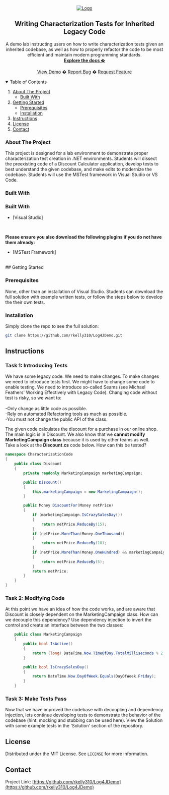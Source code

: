 ﻿<!-- PROJECT LOGO -->
<br />
<p align="center">
  <a href="https://github.com/rkelly310/NLogDemo/">
    <img src="images/logging-picture.png" alt="Logo">
  </a>

  <h2 align="center">Writing Characterization Tests for Inherited Legacy Code</h2>

  <p align="center">
    A demo lab instructing users on how to write characterization tests given an inherited codebase, as well as how to properly refactor the code to be most efficient and maintain modern programming standards. 
    <br />
    <a href="https://github.com/rkelly310/Log4JDemo"><strong>Explore the docs �</strong></a>
    <br />
    <br />
    <a href="https://github.com/rkelly310/Log4JDemo">View Demo</a>
    �
    <a href="https://github.com/rkelly310/Log4JDemo/issues">Report Bug</a>
    �
    <a href="https://github.com/rkelly310/Log4JDemo/issues">Request Feature</a>
  </p>
</p>



<!-- TABLE OF CONTENTS -->
<details open="open">
  <summary>Table of Contents</summary>
  <ol>
    <li>
      <a href="#about-the-project">About The Project</a>
      <ul>
        <li><a href="#built-with">Built With</a></li>
      </ul>
    </li>
    <li>
      <a href="#getting-started">Getting Started</a>
      <ul>
        <li><a href="#prerequisites">Prerequisites</a></li>
        <li><a href="#installation">Installation</a></li>
        </ul>
        <li><a href="#instructions">Instructions</a></li>
      </ul>
    </li>
<!--
    <li><a href="#roadmap">Roadmap</a></li>
    <li><a href="#contributing">Contributing</a></li>
-->
    <li><a href="#license">License</a></li>
    <li><a href="#contact">Contact</a></li>
<!--
    <li><a href="#acknowledgements">Acknowledgements</a></li>
-->
  </ol>
</details>



<!-- ABOUT THE PROJECT -->
### About The Project

This project is designed for a lab environment to demonstrate proper characterization test creation in .NET environments. Students will dissect the preexisting code of a Discount Calculator application, develop tests to best understand the given codebase, and make edits to modernize the codebase. Students will use the MSTest framework in Visual Studio or VS Code.
### Built With

### Built With

* [Visual Studio] 
<br>

**Please ensure you also download the following plugins if you do not have them already:**  

* [MSTest Framework]

<br>
<!-- GETTING STARTED -->
## Getting Started

### Prerequisites

None, other than an installation of Visual Studio. Students can download the full solution with example written tests, or follow the steps below to develop the their own tests.

### Installation

Simply clone the repo to see the full solution:
   ```sh
   git clone https://github.com/rkelly310/Log4JDemo.git
   ```
<!-- Instructions -->
## Instructions
### Task 1: Introducing Tests

We have some legacy code. We need to make changes. To make changes we need to introduce tests first. We might have to change some code to enable testing. We need to introduce so-called Seams (see Michael Feathers' Working Effectively with Legacy Code). Changing code without test is risky, so we want to:  
<br>
-Only change as little code as possible.  
-Rely on automated Refactoring tools as much as possible.  
-You must not change the public API of the class.  

The given code calculates the discount for a purchase in our online shop. The main logic is in Discount. We also know that we **cannot modify MarketingCampaign class** because it is used by other teams as well.  
Take a look at the **Discount.cs** code below. How can this be tested?

```csharp
namespace CharacterizationCode
{
    public class Discount
    {
        private readonly MarketingCampaign marketingCampaign;

        public Discount()
        {
            this.marketingCampaign = new MarketingCampaign();
        }

        public Money DiscountFor(Money netPrice)
        {
            if (marketingCampaign.IsCrazySalesDay())
            {
                return netPrice.ReduceBy(15);
            }
            if (netPrice.MoreThan(Money.OneThousand))
            {
                return netPrice.ReduceBy(10);
            }
            if (netPrice.MoreThan(Money.OneHundred) && marketingCampaign.IsActive())
            {
                return netPrice.ReduceBy(5);
            }
            return netPrice;
        }
    }
}
```
### Task 2: Modifying Code

At this point we have an idea of how the code works, and are aware that Discount is closely dependent on the MarketingCampaign class. How can we decouple this dependency? Use dependency injection to invert the control and create an interface between the two classes:

```csharp
    public class MarketingCampaign
    {
        public bool IsActive()
        {
            return (long) DateTime.Now.TimeOfDay.TotalMilliseconds % 2 == 0;
        }

        public bool IsCrazySalesDay()
        {
            return DateTime.Now.DayOfWeek.Equals(DayOfWeek.Friday);
        }
    }
```  

### Task 3: Make Tests Pass  
Now that we have improved the codebase with decoupling and dependency injection, lets continue developing tests to demonstrate the behavior of the codebase (hint: mocking and stubbing can be used here). View the Solution with some example tests in the 'Solution' section of the repository.  


<!-- LICENSE -->
## License

Distributed under the MIT License. See `LICENSE` for more information.

<!-- CONTACT -->
## Contact

Project Link: [https://github.com/rkelly310/Log4JDemo](https://github.com/rkelly310/Log4JDemo)



<!-- MARKDOWN LINKS & IMAGES -->
<!-- https://www.markdownguide.org/basic-syntax/#reference-style-links -->
[contributors-shield]: https://img.shields.io/github/contributors/othneildrew/Best-README-Template.svg?style=for-the-badge
[contributors-url]: https://github.com/othneildrew/Best-README-Template/graphs/contributors
[forks-shield]: https://img.shields.io/github/forks/othneildrew/Best-README-Template.svg?style=for-the-badge
[forks-url]: https://github.com/othneildrew/Best-README-Template/network/members
[stars-shield]: https://img.shields.io/github/stars/othneildrew/Best-README-Template.svg?style=for-the-badge
[stars-url]: https://github.com/othneildrew/Best-README-Template/stargazers
[issues-shield]: https://img.shields.io/github/issues/othneildrew/Best-README-Template.svg?style=for-the-badge
[issues-url]: https://github.com/othneildrew/Best-README-Template/issues
[license-shield]: https://img.shields.io/github/license/othneildrew/Best-README-Template.svg?style=for-the-badge
[license-url]: https://github.com/othneildrew/Best-README-Template/blob/master/LICENSE.txt
[linkedin-shield]: https://img.shields.io/badge/-LinkedIn-black.svg?style=for-the-badge&logo=linkedin&colorB=555
[linkedin-url]: https://linkedin.com/in/othneildrew
[product-screenshot]: images/screenshot.png

